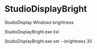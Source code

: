# StudioDisplayBright
StudioDisplay Windows brightness

StudioDisplayBright.exe list

StudioDisplayBright.exe set --brightness 30